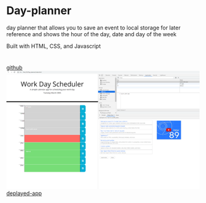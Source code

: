 # Day-planner
day planner that allows you to save an event to local storage for later reference and shows the hour of the day, date and day of the week 

Built with HTML, CSS, and Javascript
#
[github](https://github.com/Nparson88/Day-planner)
![screenshot](ScreenshotDayplanner.png)
[deplayed-app](https://nparson88.github.io/Day-planner/.)
